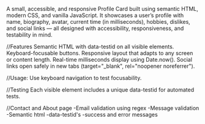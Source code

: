 A small, accessible, and responsive Profile Card built using semantic HTML, modern CSS, and vanilla JavaScript.
It showcases a user’s profile with name, biography, avatar, current time (in milliseconds), hobbies, dislikes, and social links — all designed with accessibility, responsiveness, and testability in mind.

//Features
Semantic HTML with data-testid on all visible elements.
Keyboard-focusable buttons.
Responsive layout that adapts to any screen or content length.
Real-time milliseconds display using Date.now().
Social links open safely in new tabs (target="_blank", rel="noopener noreferrer").

//Usage:
Use keyboard navigation to test focusability.

//Testing
Each visible element includes a unique data-testid for automated tests.

//Contact and About page
-Email validation using regex
-Message validation
-Semantic html
-data-testid's
-success and error messages